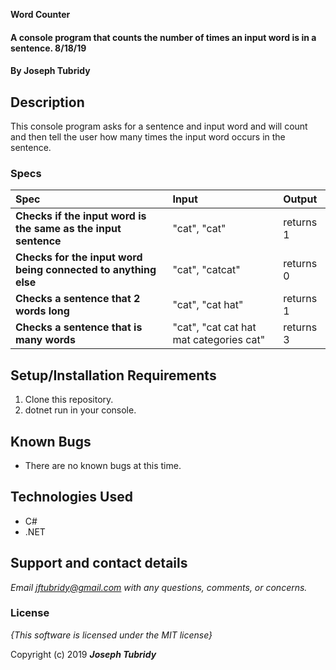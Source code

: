 **Word Counter**

#### A console program that counts the number of times an input word is in a sentence. 8/18/19

#### By **Joseph Tubridy**

## Description

This console program asks for a sentence and input word and will count and then tell the user how many times the input word occurs in the sentence. 


### Specs
| Spec | Input | Output |
| :-------------     | :------------- | :------------- |
| **Checks if the input word is the same as the input sentence** | "cat", "cat" | returns 1|
| **Checks for the input word being connected to anything else** | "cat", "catcat" | returns 0  |
| **Checks a sentence that 2 words long** | "cat", "cat hat" | returns 1 |
| **Checks a sentence that is many words** | "cat", "cat cat hat mat categories cat" | returns 3 |

## Setup/Installation Requirements

1. Clone this repository.
2. dotnet run in your console.

## Known Bugs
* There are no known bugs at this time.

## Technologies Used
* C#
* .NET

## Support and contact details

_Email jftubridy@gmail.com with any questions, comments, or concerns._

### License

*{This software is licensed under the MIT license}*

Copyright (c) 2019 **_Joseph Tubridy_**